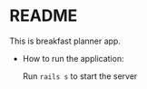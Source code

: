 # README

This is breakfast planner app.

* How to run the application:

  Run ```rails s``` to start the server